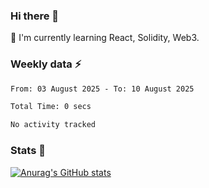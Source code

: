 ### Hi there 👋
🌱 I'm currently learning React, Solidity, Web3.

<!--
**cyf-maple/cyf-maple** is a ✨ _special_ ✨ repository because its `README.md` (this file) appears on your GitHub profile.

Here are some ideas to get you started:

- 🔭 I’m currently working on ...
- 🌱 I’m currently learning ...
- 👯 I’m looking to collaborate on ...
- 🤔 I’m looking for help with ...
- 💬 Ask me about ...
- 📫 How to reach me: ...
- 😄 Pronouns: ...
- ⚡ Fun fact: ...
-->

### Weekly data ⚡
<!--START_SECTION:waka-->

```txt
From: 03 August 2025 - To: 10 August 2025

Total Time: 0 secs

No activity tracked
```

<!--END_SECTION:waka-->


### Stats 💬
[![Anurag's GitHub stats](https://github-readme-stats.vercel.app/api?username=cyf-maple)](https://github.com/anuraghazra/github-readme-stats)

